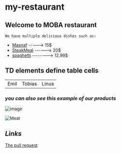 # my-restaurant

## Welcome to MOBA restaurant 

`We have multiple delicious dishes such as:`

- [Masnaf](https://www.cheftariq.com/recipe/mansaf/) -----> 15$
- [SteakMeal](https://realfood.tesco.com/recipes/jimmys-steak-for-two.html) ------> 20$
- [spaghetti](https://veganwithgusto.com/spaghetti-arrabbiata/) --------> 12.99$

<h2>TD elements define table cells</h2>

<table style="width:100%">
  <tr>
    <td>Emil</td>
    <td>Tobias</td>
    <td>Linus</td>
  </tr>
</table>


### *you can also see this example of our products*
![image](https://veganwithgusto.com/wp-content/uploads/2021/05/speedy-spaghetti-arrabbiata-featured-e1649949762421.jpg)


![Meat](https://www.thespruceeats.com/thmb/hl4lkmdLO7tj1eDCsGbakfk97Co=/3088x2055/filters:fill(auto,1)/marinated-top-round-steak-3060302-hero-02-ed071d5d7e584bea82857112aa734a94.jpg)


## *Links*

[The pull request](https://github.com/mohasal0101/my-restaurant/pull/1)
